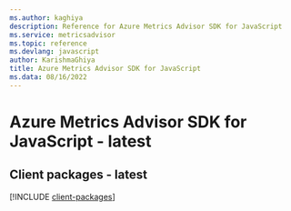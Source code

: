 ```yaml
---
ms.author: kaghiya
description: Reference for Azure Metrics Advisor SDK for JavaScript
ms.service: metricsadvisor
ms.topic: reference
ms.devlang: javascript
author: KarishmaGhiya
title: Azure Metrics Advisor SDK for JavaScript
ms.data: 08/16/2022
---
```

# Azure Metrics Advisor SDK for JavaScript - latest

## Client packages - latest
[!INCLUDE [client-packages](metrics-advisor-client-index.md)]